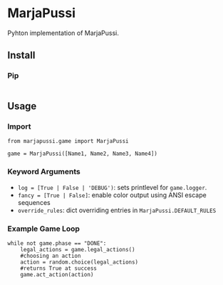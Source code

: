 # MarjaPussi

Pyhton implementation of MarjaPussi.

## Install
### Pip
```
```

## Usage
### Import
```
from marjapussi.game import MarjaPussi

game = MarjaPussi([Name1, Name2, Name3, Name4])
```
### Keyword Arguments
- `log = [True | False | 'DEBUG')`: sets printlevel for `game.logger`.
- `fancy = [True | False]`: enable color output using ANSI escape sequences
- `override_rules`: dict overriding entries in `MarjaPussi.DEFAULT_RULES`

### Example Game Loop
```
while not game.phase == "DONE":
    legal_actions = game.legal_actions()
    #choosing an action
    action = random.choice(legal_actions)
    #returns True at success
    game.act_action(action)
```